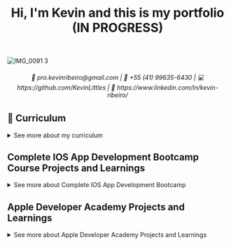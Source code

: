 <h1 align="center"> Hi, I'm Kevin and this is my portfolio (IN PROGRESS)</h1><br/>

![IMG_0091 3](https://user-images.githubusercontent.com/49958388/128245217-30511e86-31e9-4b41-91da-46cfc3b24cec.jpg)

<h6 align="center">📧 pro.kevinribeiro@gmail.com | 📱 +55 (41) 99635-6430 | 💻 https://github.com/KevinLittles | 🔗 https://www.linkedin.com/in/kevin-ribeiro/</h6>
    
## 📄 Curriculum
<details> 
 
<summary>See more about my curriculum</summary>
<br/>  
    
### Profile   
    
👋 Hello! I'm Kevin, but you can call me Littles if you want. I can summarize myself as an empathetic person, flexible, with great adaptability, and who handles conflicts well. If you want to talk, don't be afraid! Text me right now.

💻 My area of ​​expertise is mobile development, specifically because of what governs the ecosystem of Apple technologies (such as Swift and IOS). I've already ventured to develop software for watchOS, IpadOS and some other needs that have been appearing in my trajectory like creating a backend with Flask for example.

Today I find myself with these essential tasks:
- 🍎 Improve my UI/UX design skills and study more and more Swift in depth and everything that governs such development to become every day an expert dev of the Apple ecosystem, with a focus on mobile.
- 🎮 Study the technologies needed to leverage my startup (BuffSpot - Social network made exclusively for gamers), this includes Flutter, AWS, Flask, and everything you can imagine that governs the administration of a company.
- ✨ Learn with any type of experience and direct this learning to my soft skills.
    
### Experience
>### 🍎 Apple Developer Academy
>#### FEB 2019 - DEC 2020 | PUCPR Curitiba, Brazil
>Over the 2 years of participation, I developed several authored apps alone and in a team. I learned several swift frameworks like UIKit, SpriteKit and ARKit. I learned how to create applications with swift core and healthy programming artifacts like MVC Architecture, Clean Code, some design patterns and code versioning. In addition to code development, I also learned to have a critical view of UX/UI design and thus produce some prototypes before programming an app.
     
    
### Skills
    
| **General Coding Skills** | **Swift Skills** | **Complementary Skills** | **Soft Skills** |
| ------------------------- | ---------------- | -------------------------| ----------------|
| Object Oriented Programming | Storyboards | UX/UI | Empathy
| MVC Architecture | Auto Layout | Figma | Critical sense
| SOLID | Delegate Design Pattern | Sketch | Ease of learning
| Singleton Design pattern | Networking | Advanced english | Adaptation in scenarios
| Consume APIs | JSON Parsing | | Problem solving |
| Firebase Firestore/Auth | Closures | | Good communication |
| Realm | Computed Properties | | Strong emotional intelligence |
| Git/GitFlow | Getters & Setters | | Manage conflicts |
|  | Sheduled Timer | 
|  | Dispatch Queue | 
|  | Extensions | 
|  | Core Location | 
|  | Cocoapods | 
|  | Swift PM | 
|  | Xibs | 
|  | Downcast & Upcast | 
|  | Any, AnyObject, NSObject | 
|  | App Lifecycle | 
|  | ViewController Lifecycle | 
|  | UserDefaults | 
|  | NSCoder | 
|  | Core Data | 
|  | App Publication | 
|  | UIKit |
|  | SpriteKit |
|  | SwiftUI |


       
    
### Education
>### Computer Engeneering
>#### FEB 2016 - DEC 2022 | PUCPR Curitiba, Brazil
>My focus in computer engineering has always been the scope of software development, here I mainly learned about some software engineering principles, imperative and object-oriented programming, data structure, SQL databases and distributed systems (besides of course a lot engineering calculation).

<br/>
    
>### Fundamentals of data science 1
>#### OCT 2017 - JAN 2018 | Udacity
>Project: Analysis of the Bay Area Bike Share Data and extraction of relevant information.
>Technologies: Python 3 with MatPlotLib, Pandas and Numpy.

<br/>
    
>### Many courses
>#### ATEMPORAL | Udemy
>SwiftUI - Learn How to Build Beautiful, Robust, Apps;
>From Beginner to Advanced in Unit Testing on iOS;
>MVVM Design Pattern in SwiftUI;
>Git - The complete course: Git, Github and git-flow.
    
</details>
  
## Complete IOS App Development Bootcamp Course Projects and Learnings
<details>
    
<summary>See more about Complete IOS App Development Bootcamp</summary>
<br/>

In this course I got, I'm getting and reviewing these (main) following learnings:
    
- Concepts of Object Oriented Programming (OOP): The type system, variables, functions and methods, inheritance, structures, classes and protocols.
- Control Structures: Using If/Else clauses, Switch statements and logic to control the flow of execution.
- Data Structures: How to work with collections, such as arrays and dictionaries.
Software Design: How to organise and format code for readability and how to implement the Model View Controller (MVC) design pattern, Apple's favourite delegation pattern and the publisher pattern.
- Networking: How to make asynchronous API calls, store and retrieve data from the cloud, and use the JSON format for server communication.
- Persistent Local Data Storage: How to use Core Data, Realm, Codable and User Defaults to store your app data locally.
- How to Implement In-App Purchases with Apple StoreKit
- Machine Learning: How to make artificially intelligent apps and build your own machine learning models using iOS 13's new CoreML2 and CreateML frameworks.
- Augmented Reality: How to create 3D objects in augmented reality and create incredible 3D animations and real-life interactions using Apple's latest ARKit2 framework.
- SwiftUI: How to use Apple's brand new UI framework to create user interfaces programmatically that look good across all Apple products.
    
Course link: https://www.udemy.com/course/ios-13-app-development-bootcamp/
### Advanced Swift Classroom 1
<details>
    
<summary>See more about Advanced Swift Classroom 1</summary>
<br/>    
In this first advanced learning session about swift of the course, I understood how the Getters and Setters properties of variables in swift work, in addition I understood how Observed properties work and how I can use them to perform an action once a variable has its value changed or is about to be changed.
    
#### Understanding Getters and Setters
    
```swift
let one: Int = 1

var two: Int {
    get {
        return one + 1
    }
}
 ```
 
```swift
let one: Int = 1

var two: Int {
    set {
        if two != 2 {
            print("two != 2 !!!")
        }
    }
}
 ```
#### Understanding Observed properties
```swift
var one: Int = 1 {
    willSet {
        print("The variable is about to chage")
    }
    didSet {
        print("The variable changed")
    }
}
 ```
    
</details>

### Flash Chat App
![morflax_things-6](https://user-images.githubusercontent.com/49958388/126725712-efa574b9-29ba-44d9-8913-068a135f125c.png)
<details>
    
<summary>See more about Flash Chat App</summary>
<br/>   
    
The Flash Chat App is a basic chat application with only one global chat!
    
Building the Flash Chat application I learned to:
- Install Cocoapods and use 3rd party libraries
- Use Firebase Auth to register and authenticate a user by email and password
- Use Firebase Firestore to send and load information that was used in the app
- Use .xib files to make a custom UITableViewCell
- Use Downcast and Upcast in swift
- Understand the App and ViewControllers lifecycle

GitHub repository - https://github.com/appbrewery/Flash-Chat-iOS13-Completed
#### Using Cocoapods to get 3rd party libraries
Podfile
```markdown
//[...]
  use_frameworks!

  pod 'CLTypingLabel', '~> 0.4.0'
//[...]
end
 ```
 
AppDelegate.swift
```swift
import IQKeyboardManagerSwift

@UIApplicationMain
class AppDelegate: UIResponder, UIApplicationDelegate {

    func application(_ application: UIApplication, didFinishLaunchingWithOptions launchOptions: [UIApplication.LaunchOptionsKey: Any]?) -> Bool {
        //[...]
        
        IQKeyboardManager.shared.enable = true
        IQKeyboardManager.shared.enableAutoToolbar = false
        IQKeyboardManager.shared.shouldResignOnTouchOutside = true
        
        return true
    }
//[...]
}
 ```
    
WelcomeViewController.swift
```swift
@IBOutlet weak var titleLabel: CLTypingLabel!
    
    override func viewDidLoad() {
        super.viewDidLoad()
        
        titleLabel.text = K.appName
    }
 ```   

#### Using Firebase Auth to sign in existing users
LoginViewController.swift
```swift
    @IBAction func loginPressed(_ sender: UIButton) {
        
        if let email = emailTextfield.text, let password = passwordTextfield.text {
            Auth.auth().signIn(withEmail: email, password: password) { [weak self] authResult, error in
                if let e = error {
                    print(e.localizedDescription)
                } else {
                    self!.performSegue(withIdentifier: K.loginSegue, sender: self)
                }
            }
        }
    }
 ```

#### Using Firebase to send chat messages to database
ChatViewController.swift
```swift
    @IBAction func sendPressed(_ sender: UIButton) {
        if let messageBody = messageTextfield.text, let messageSender = Auth.auth().currentUser?.email {
            db.collection(K.FStore.collectionName).addDocument(data: [
                                                                K.FStore.senderField: messageSender,
                                                                K.FStore.bodyField: messageBody,
                                                                K.FStore.dateField: Date().timeIntervalSince1970
            ]) { error in
                if let e = error {
                    print(e)
                } else {
                    print("sendPressed okay")
                    DispatchQueue.main.async {
                        self.messageTextfield.text = ""
                    }
                }
            }
        }
    }
```
    
#### Using Xib to create a custom TableViewCell
MessageCell.swift
```swift
class MessageCell: UITableViewCell {

    //[...]
    
    override func awakeFromNib() {
        super.awakeFromNib()
        
    //[...]
    }

    override func setSelected(_ selected: Bool, animated: Bool) {
        super.setSelected(selected, animated: animated)
    } 
}
```
ChatViewController.swift
```swift
func tableView(_ tableView: UITableView, cellForRowAt indexPath: IndexPath) -> UITableViewCell {
        
    let cell = tableView.dequeueReusableCell(withIdentifier: K.cellIdentifier, for: indexPath) as! MessageCell
 //[...]
 }
```
MessageCell.xib

<img width="533" alt="Captura de Tela 2021-07-22 às 19 50 18" src="https://user-images.githubusercontent.com/49958388/126718746-106cc259-de67-42f7-bff3-89b99b952d56.png">

#### Understanding Upcast and Downcast
```swift
    
    let subclassObject = Subclass()
    let classObject = Class()

    if let object = classObject is Subclass {
      let object = classObject as! Subclass
    }
    
    let object = classObject as? Subclass
    
    let object = subclassObject as Class
    
```

#### Understanding ViewController Lifecycle
![image](https://user-images.githubusercontent.com/49958388/126719944-54812cfe-e5b5-4dd5-8927-5f8241778423.png)

#### Understanding App Lifecycle
![image](https://user-images.githubusercontent.com/49958388/126720044-e7b4d813-2d71-46cc-9bec-245e0268f65d.png)
AppDelegate.swift
```swift
    func application(_ application: UIApplication, didFinishLaunchingWithOptions launchOptions: [UIApplication.LaunchOptionsKey: Any]?) -> Bool {}

    func application(_ application: UIApplication, configurationForConnecting connectingSceneSession: UISceneSession, options: UIScene.ConnectionOptions) -> UISceneConfiguration {}

    func application(_ application: UIApplication, didDiscardSceneSessions sceneSessions: Set<UISceneSession>) {}
```

SceneDelegate.swift
```swift
    func scene(_ scene: UIScene, willConnectTo session: UISceneSession, options connectionOptions: UIScene.ConnectionOptions) {}

    func sceneDidDisconnect(_ scene: UIScene) {}

    func sceneDidBecomeActive(_ scene: UIScene) {}

    func sceneWillResignActive(_ scene: UIScene) {}

    func sceneWillEnterForeground(_ scene: UIScene) {}

    func sceneDidEnterBackground(_ scene: UIScene) {}
```

</details>
    
### Clima App
![morflax_things-5](https://user-images.githubusercontent.com/49958388/126725670-302882be-e602-44a5-a18c-2d198312c165.png)
<details>
    
<summary>See more about Clima App</summary>
<br/>
The Clima application consists of a weather monitoring app, it uses an API to load data about the local weather (detected by CoreLocation), and having its UI updated as the result.

Building the Clima application I learned to:
- Use Computed Properties to set a variable data
- Use CoreLocation to get location data
- Understand the Delegate Design pattern and using it to pass data between a model class and ViewController
- Use URLSession for Networking
- Understand closures
- Use Codable protocol and JSONDecoder() for JSON Parsing
- Consume an API
- Use DispatchQueue to update the UI elemts in a completion with the main trhead
    
GitHub repository - https://github.com/appbrewery/Clima-iOS13-Completed    
#### Using Computed Properties
WeatherViewController.swift
```swift
struct WeatherModel {
    let conditionId: Int
    let cityName: String
    let temperature: Double
    
    var temperatureString: String {
        return String(format: "%.1f", temperature)
    }
    
    var conditionName: String {
        switch conditionId {
                case 200...232:
                    return "cloud.bolt"
                case 300...321:
                    return "cloud.drizzle"
                case 500...531:
                    return "cloud.rain"
                case 600...622:
                    return "cloud.snow"
                case 701...781:
                    return "cloud.fog"
                case 800:
                    return "sun.max"
                case 801...804:
                    return "cloud.bolt"
                default:
                    return "cloud"
        }
    } 
}

 ```
 
#### Using CoreLocation to get location data
WeatherViewController.swift
```swift
    let locationManager = CLLocationManager()
    
        override func viewDidLoad() {
            super.viewDidLoad()
            locationManager.delegate = self
            //[...]
            locationManager.requestWhenInUseAuthorization()
            locationManager.requestLocation()
        }
    
extension WeatherViewController: CLLocationManagerDelegate {
    func locationManager(_ manager: CLLocationManager, didUpdateLocations locations: [CLLocation]) {
        if let location = locations.last {
            locationManager.stopUpdatingLocation()
            let lat = location.coordinate.latitude
            let lon = location.coordinate.longitude
            weatherManager.fetchWeather(latitude: lat, longitude: lon)
        }
    }
    
    func locationManager(_ manager: CLLocationManager, didFailWithError error: Error) {
        print(error)
    }
}

 ```
 
#### Understanding the Delegate Design pattern and using it to pass data between a model class and ViewController

![image](https://user-images.githubusercontent.com/49958388/126714234-d36d20c2-6852-40a8-94c6-093fd03fccfa.png)
    
WeatherViewController.swift
```swift
class WeatherViewController: UIViewController {
//[...]
    var weatherManager = WeatherManager()
    let locationManager = CLLocationManager()
    
    override func viewDidLoad() {
        super.viewDidLoad()
        locationManager.delegate = self
        weatherManager.delegate = self
        searchTextField.delegate = self
        
        locationManager.requestWhenInUseAuthorization()
        locationManager.requestLocation()
    }
}

extension WeatherViewController: WeatherManagerDelegate {
    func didUpdateWeather(_ weatherManager: WeatherManager, weather: WeatherModel) {
        DispatchQueue.main.async {
            self.temperatureLabel.text = weather.temperatureString
            self.conditionImageView.image = UIImage(systemName: weather.conditionName)
            self.cityLabel.text = weather.cityName
        }
        
    }
    
    func didFailWithError(error: Error) {
        print(error)
    }
}
 ```
 WeatherManager.swift
```swift
protocol WeatherManagerDelegate {
    func didUpdateWeather(_ weatherManager: WeatherManager, weather: WeatherModel)
    func didFailWithError(error: Error)
}

struct WeatherManager {
    let weatherURL = "[...]"
    
    var delegate: WeatherManagerDelegate?
    
    func performRequest(with urlString: String) {
        //[...]
        delegate?.didFailWithError(error: error!)
        //[...]
    }
 //[...]
 }
 ```
 
#### Using URLSession for Networking
WeatherManager.swift
```swift
    func fetchWeather(cityName: String) {
        let urlString = "\(weatherURL)&q=\(cityName)"
        performRequest(with: urlString)
    }
    
    func fetchWeather(latitude: CLLocationDegrees, longitude: CLLocationDegrees) {
        let urlString = "\(weatherURL)&lat=\(latitude)&lon=\(longitude)"
        performRequest(with: urlString)
    }
    
    func performRequest(with urlString: String) {
        if let url = URL(string: urlString) {
            
            let session = URLSession(configuration: .default)
            
            let task = session.dataTask(with: url) { data, response, error in
                if error != nil {
                    delegate?.didFailWithError(error: error!)
                    return
                }
                if let safeData = data {
                    if let weather = self.parseJSON(safeData) {
                        delegate?.didUpdateWeather(self, weather: weather)
                    }
                }
            }
            
            task.resume()
        }
        
    }
 ```
 
#### Understanding closures
WeatherManager.swift
```swift
func calculator (n1: Int, n2: Int, operation: (Int, Int) -> Int {
    return operation(n1, n2)
}

func multiply (no1: Int, no2: Int) -> Int {
    return no1 * no2
}

calculator(n1: x, n2: y, operation: multiply)

//This is equal to

func calculator (n1: Int, n2: Int, operation: (Int, Int) -> Int {
    return operation(n1, n2)
}

calculator(n1: x, n2: y, operation: {(no1, no2) in no1 * no2})

//This is equal to

func calculator (n1: Int, n2: Int, operation: (Int, Int) -> Int {
    return operation(n1, n2)
}

calculator(n1: x, n2: y,) {$0 * $1}
 ```
 
#### Using Codable protocol and JSONDecoder() for JSON Parsing
WeatherData.swift
```swift
struct WeatherData: Codable {
    let name: String
    let main: Main
    let weather: [Weather]
}

struct Main: Codable {
    let temp: Double
}

struct Weather: Codable {
    let id: Int
    let main: String
    let description: String
    let icon: String
}
 ```
WeatherManager.swift
```swift
    func parseJSON(_ weatherData: Data) -> WeatherModel? {
        let decoder = JSONDecoder()
        
        do {
            let decodedData = try decoder.decode(WeatherData.self, from: weatherData)
            let id = decodedData.weather[0].id
            let temp = decodedData.main.temp
            let name = decodedData.name
            
            let weather = WeatherModel(conditionId: id, cityName: name, temperature: temp)
            return weather
            
        } catch {
            delegate?.didFailWithError(error: error)
            return nil
        }
    }
 ```
    
</details>    

### BMI Calculator App
![morflax_things-4](https://user-images.githubusercontent.com/49958388/126725617-e3cd6ee2-4e7d-4fed-a9e2-d10e34b5deb3.png)
<details>
    
<summary>See more about BMI Calculator App</summary>

<br/>
The BMI Calculator application calculates the BMI of a person, based on height and weight

Building the BMI Calculator application I learned to:
- Understand the difference between Classes and Structs
- Use Segue to pass data between ViewControllers
- Understand Optional Binding, Chaining, and Nil Coalescing

GitHub repository - https://github.com/appbrewery/BMI-Calculator-iOS13-Completed
#### Understanding the difference between Classes and Structs
```swift
    Struct struct {
        
        let immutable: true
        let passedByValue: true
    }
    
    Class class {
        
        let inheritance: true
        let passedByReference: true
    }
 ```

#### Using Segue to pass data between ViewControllers
CalculateViewController.swift
```swift
    @IBAction func calculatePressed(_ sender: UIButton) {
        //[...]
        
        performSegue(withIdentifier: "goToRsult", sender: self)
    }
    
    override func prepare(for segue: UIStoryboardSegue, sender: Any?) {
        if segue.identifier == "goToResult" {
            let destinationVC = segue.destination as! ResultViewController
            destinationVC.bmiValue = calculatorBrain.getBMIValue()
            destinationVC.advice = calculatorBrain.getAdvice()
            destinationVC.color = calculatorBrain.getColor()
        }
    }
 ```
 
#### Understanding Optional Binding, Chaining, and Nil Coalescing
CalculateViewController.swift
```swift
    let foceUnwrapping = optional!
    
    func checkForNilValue() {
        if optional != nil {
            optional!
        }
     }
     
     func optionalBinding() {
        if let safeOptional = optional {
            safeOptional
        }
     }
     
     func nilCoalescingOperator() {
        optional ?? defaultValue
     }
 ```
    
</details>

### Quizzler App
![morflax_things-3](https://user-images.githubusercontent.com/49958388/126725585-12f60320-0031-4f0f-88a1-32528b016720.png)
<details>
    
<summary>See more about Quizzler App</summary>

<br/>
The Quizzler application is a simple Quiz App!

Building the Quizzler application I learned to:
- Use MVC arquiteture/design pattern
- Use mutating func to update struct atributes   
    
GitHub repository - https://github.com/appbrewery/Quizzler-iOS13-Completed    
#### Using MVC arquiteture/design pattern
<img width="183" alt="Captura de Tela 2021-07-22 às 16 34 27" src="https://user-images.githubusercontent.com/49958388/126698967-8cb50782-6a08-4410-a645-e04e26252808.png">

#### Using mutating func to update struct atributes
ViewController.swift
```swift
    mutating func nextQuestion() {
        
        if questionNumber + 1 < quiz.count {
            questionNumber += 1
        } else {
            questionNumber = 0
        }
    }
    
    mutating func checkAnswer(userAnswer: String) -> Bool {
        if userAnswer == quiz[questionNumber].answer {
            score += 1
            return true
        } else {
            return false
        }
    }
 ```
    
</details>

### Egg Timer App
![morflax_things-2](https://user-images.githubusercontent.com/49958388/126725505-6e6accd7-5374-493d-bed5-a33868421f96.png)
<details>
    
<summary>See more about Egg Timer App</summary>

<br/>
The Egg Timer application is an app that shows you how much time remais to your egg get ready to eat!

Building the Egg Timer application I learned to:
- Use Sheduled Timer to set a progress bar
    
GitHub repository - https://github.com/appbrewery/EggTimer-iOS13-Completed    
#### Using Sheduled Timer to set a progress bar
ViewController.swift
```swift
    @IBAction func hardnessSelected(_ sender: UIButton) {
        
        timer.invalidate()
        let hardness = sender.currentTitle!
        totalTime = eggTimes[hardness]!

        progressBar.progress = 0.0
        secondsPassed = 0
        titleLabel.text = hardness

        timer = Timer.scheduledTimer(timeInterval: 1.0, target:self, selector: #selector(updateTimer), userInfo:nil, repeats: true)
    }
    
    @objc func updateTimer() {
        if secondsPassed < totalTime {
            secondsPassed += 1
            progressBar.progress = Float(secondsPassed) / Float(totalTime)
            print(Float(secondsPassed) / Float(totalTime))
        } else {
            timer.invalidate()
            titleLabel.text = "DONE!"
            
            let url = Bundle.main.url(forResource: "alarm_sound", withExtension: "mp3")
            player = try! AVAudioPlayer(contentsOf: url!)
            player.play()
        }
    }
 ```
                                    
</details>
 
### Dicee App 
![morflax_things](https://user-images.githubusercontent.com/49958388/126725345-bb5a9bd4-9ab8-474a-95dc-d1d1d83b5a3e.png)
<details>
    
<summary>See more about Dicee App</summary>

<br/>
The Dicee application is an app that shows you 2 game dices with random values of 1 to 6!

Building the Dicee application I learned to:
- Use Alignment, Pinning, Containers, Subviews and Stacks to Autolayout
 
GitHub repository - https://github.com/appbrewery/Dicee-iOS13-Completed
#### Using Alignment, Pinning, Containers, Subviews and Stacks to Autolayout
<img width="566" alt="Captura de Tela 2021-07-22 às 16 14 06" src="https://user-images.githubusercontent.com/49958388/126696504-f49c68b0-75ea-41c6-aaa8-ea9f49760554.png">
    
</details>
</details>
    
## Apple Developer Academy Projects and Learnings
<details> 
 
<summary>See more about Apple Developer Academy Projects and Learnings</summary>
<br/>  
  
### Yobaba
![morflax_things-9](https://user-images.githubusercontent.com/49958388/126855974-12ed8b8c-722b-4e73-8d10-c10d9082b859.png)

<details>
    
<summary>See more about Yobaba</summary>

<br/>
The Yobaba app is a mobile story card game develop in SpriteKit. Well, in sum Yobaba tells a history about you and your grandma. The game mecanics is based on arguments... yes, arguments! You and your grandma will have a lot of conversations, and how you will argument your ideia with her is based on cards (that represents differents arguments). This was a work that spent almost 7 months of team work, and I was one of the "code developers" of the project, directly working in the part of SpriteKit developing and the Model classes.
    
In this app I leraned SO MUCH about SpriteKit, a bit about Design, Audio, Storytelling and team work.
    
GitHub repository - https://github.com/KelvinJavorski/Yobaba-Swift-Spritekit   

    
>Weird codes like this have been builded in the main file of SpriteKit Framework 😨
```swift
func getCardsFromDiscard (completion: @escaping () -> () = { }) {
        if !gettingCardsFromDiscard {
            let delay = SKAction.wait(forDuration: 0.0)
            let code  = SKAction.run {
                self.i+=1
                Player.shared.getCardFromDiscard(0)
            }
            let sequence = SKAction.sequence([code])
            let loop = SKAction.repeat(sequence, count: Player.shared.discard.cards.count)
            gettingCardsFromDiscard = true
            discardNode.run(loop) {
                self.gettingCardsFromDiscard = false
                for card in Player.shared.deck.cards{
                    print("Card ID no deck: \(card.id)")
                }
                Player.shared.deck.shuffle()
                completion()
            }
        }
    }
```
</details>    
 
### Find The Way
![morflax_things-13](https://user-images.githubusercontent.com/49958388/126880226-ef0e0ce3-ff2c-434a-b93c-c8414647430c.png)

<details>
    
<summary>See more about Find The Way</summary>

<br/>
The Find The Way application is a mobile game developed with SpriteKit! Find The Way consists in a story of a group of tourists that are enjoying their vacation in a island, but one thing that nobody know is that have a murderer in the group. The objetive of the game is to arrive a safe place that the murderer can't do his movements. Everyone in the group have the power to do one movement in the island BUT the tourists dont know where is the safe place, and the murderer knows!
    
Developing this app, i was responsable for coding a big part of SpriteKit and Model classes. I leraned so much about how we can develop an app with UIKit and SpriteKit working togheter and a lot of "mathematical background" in the Models, since we work with a type of "map" for the group of tourists to move around the island. And yes, that was quite complicated to deal with.  
    
GitHub repository - https://github.com/KelvinJavorski/Find-the-Way

</details>
    
</details>   
